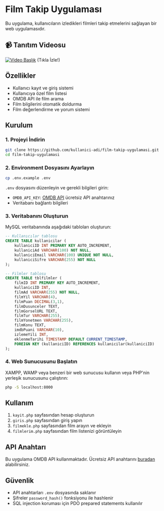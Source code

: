 # Film Takip Uygulaması

Bu uygulama, kullanıcıların izledikleri filmleri takip etmelerini sağlayan bir web uygulamasıdır.


## 📹 Tanıtım Videosu

[![Video Başlık](https://img.youtube.com/vi/Gxg5hdPOFXQ/1.jpg)](https://www.youtube.com/watch?v=Gxg5hdPOFXQ) (Tıkla İzle!)


## Özellikler

- Kullanıcı kayıt ve giriş sistemi
- Kullanıcıya özel film listesi
- OMDB API ile film arama
- Film bilgilerini otomatik doldurma
- Film değerlendirme ve yorum sistemi

## Kurulum

### 1. Projeyi İndirin
```bash
git clone https://github.com/kullanici-adi/film-takip-uygulamasi.git
cd film-takip-uygulamasi
```

### 2. Environment Dosyasını Ayarlayın
```bash
cp .env.example .env
```

`.env` dosyasını düzenleyin ve gerekli bilgileri girin:
- `OMDB_API_KEY`: [OMDB API](http://www.omdbapi.com/) ücretsiz API anahtarınız
- Veritabanı bağlantı bilgileri

### 3. Veritabanını Oluşturun

MySQL veritabanında aşağıdaki tabloları oluşturun:

```sql
-- Kullanıcılar tablosu
CREATE TABLE kullanicilar (
    kullaniciID INT PRIMARY KEY AUTO_INCREMENT,
    kullaniciAd VARCHAR(100) NOT NULL,
    kullaniciEmail VARCHAR(100) UNIQUE NOT NULL,
    kullaniciSifre VARCHAR(255) NOT NULL
);

-- Filmler tablosu
CREATE TABLE tblfilmler (
    filmID INT PRIMARY KEY AUTO_INCREMENT,
    kullaniciID INT,
    filmAd VARCHAR(255) NOT NULL,
    filmYil VARCHAR(4),
    filmPuan DECIMAL(3,1),
    filmDusunceler TEXT,
    filmGorselURL TEXT,
    filmTur VARCHAR(255),
    filmYonetmen VARCHAR(255),
    filmKonu TEXT,
    imdbPuani VARCHAR(10),
    izlemeYili INT,
    eklenmeTarihi TIMESTAMP DEFAULT CURRENT_TIMESTAMP,
    FOREIGN KEY (kullaniciID) REFERENCES kullanicilar(kullaniciID)
);
```

### 4. Web Sunucusunu Başlatın

XAMPP, WAMP veya benzeri bir web sunucusu kullanın veya PHP'nin yerleşik sunucusunu çalıştırın:

```bash
php -S localhost:8000
```

## Kullanım

1. `kayit.php` sayfasından hesap oluşturun
2. `giris.php` sayfasından giriş yapın
3. `filmekle.php` sayfasından film arayın ve ekleyin
4. `filmlerim.php` sayfasından film listenizi görüntüleyin

## API Anahtarı

Bu uygulama OMDB API kullanmaktadır. Ücretsiz API anahtarını [buradan](http://www.omdbapi.com/) alabilirsiniz.

## Güvenlik

- API anahtarları `.env` dosyasında saklanır
- Şifreler `password_hash()` fonksiyonu ile hashlenir
- SQL injection koruması için PDO prepared statements kullanılır
